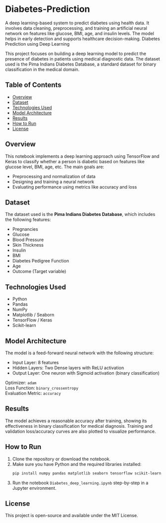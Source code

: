 # Diabetes-Prediction
A deep learning-based system to predict diabetes using health data. It involves data cleaning, preprocessing, and training an artificial neural network on features like glucose, BMI, age, and insulin levels. The model helps in early detection and supports healthcare decision-making.
 Diabetes Prediction using Deep Learning

This project focuses on building a deep learning model to predict the presence of diabetes in patients using medical diagnostic data. The dataset used is the Pima Indians Diabetes Database, a standard dataset for binary classification in the medical domain.

## Table of Contents

- [Overview](#overview)
- [Dataset](#dataset)
- [Technologies Used](#technologies-used)
- [Model Architecture](#model-architecture)
- [Results](#results)
- [How to Run](#how-to-run)
- [License](#license)

## Overview

This notebook implements a deep learning approach using TensorFlow and Keras to classify whether a person is diabetic based on features like glucose level, BMI, age, etc. The main goals are:

- Preprocessing and normalization of data
- Designing and training a neural network
- Evaluating performance using metrics like accuracy and loss

## Dataset

The dataset used is the **Pima Indians Diabetes Database**, which includes the following features:

- Pregnancies
- Glucose
- Blood Pressure
- Skin Thickness
- Insulin
- BMI
- Diabetes Pedigree Function
- Age
- Outcome (Target variable)

## Technologies Used

- Python
- Pandas
- NumPy
- Matplotlib / Seaborn
- TensorFlow / Keras
- Scikit-learn

## Model Architecture

The model is a feed-forward neural network with the following structure:

- Input Layer: 8 features
- Hidden Layers: Two Dense layers with ReLU activation
- Output Layer: One neuron with Sigmoid activation (binary classification)

Optimizer: `adam`  
Loss Function: `binary_crossentropy`  
Evaluation Metric: `accuracy`

## Results

The model achieves a reasonable accuracy after training, showing its effectiveness in binary classification for medical diagnosis. Training and validation loss/accuracy curves are also plotted to visualize performance.

## How to Run

1. Clone the repository or download the notebook.
2. Make sure you have Python and the required libraries installed:
   ```bash
   pip install numpy pandas matplotlib seaborn tensorflow scikit-learn
   ```
3. Run the notebook `Diabetes_deep_learning.ipynb` step-by-step in a Jupyter environment.

## License

This project is open-source and available under the MIT License.
